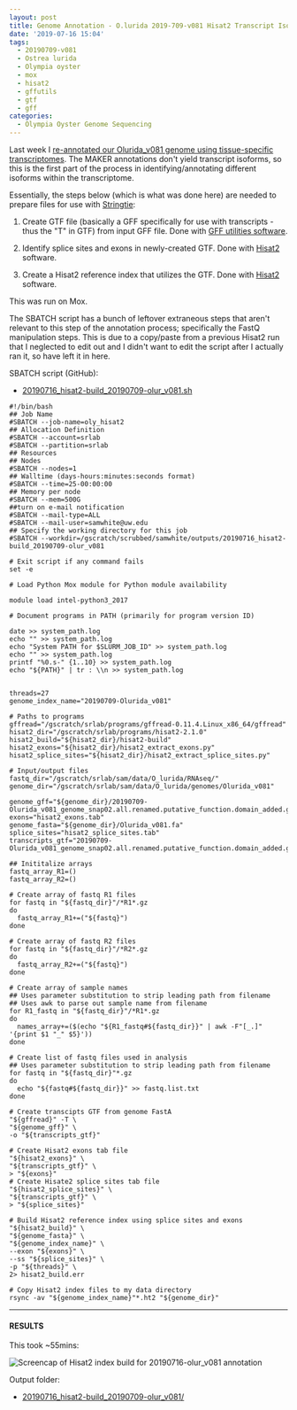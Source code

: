 ```yaml
---
layout: post
title: Genome Annotation - O.lurida 2019-709-v081 Hisat2 Transcript Isoform Index
date: '2019-07-16 15:04'
tags:
  - 20190709-v081
  - Ostrea lurida
  - Olympia oyster
  - mox
  - hisat2
  - gffutils
  - gtf
  - gff
categories:
  - Olympia Oyster Genome Sequencing
---
```

Last week I [re-annotated our Olurida_v081 genome using tissue-specific transcriptomes](https://robertslab.github.io/sams-notebook/2019/07/09/Genome-Annotation-Olurida_v081-with-MAKER-and-Tissue-specific-Transcriptomes-on-Mox.html). The MAKER annotations don't yield transcript isoforms, so this is the first part of the process in identifying/annotating different isoforms within the transcriptome.

Essentially, the steps below (which is what was done here) are needed to prepare files for use with [Stringtie](https://ccb.jhu.edu/software/stringtie/index.shtml):

1. Create GTF file (basically a GFF specifically for use with transcripts - thus the "T" in GTF) from input GFF file. Done with [GFF utilities software](http://ccb.jhu.edu/software/stringtie/gff.shtml).

2. Identify splice sites and exons in newly-created GTF. Done with [Hisat2](https://ccb.jhu.edu/software/hisat2/manual.shtml) software.

3. Create a Hisat2 reference index that utilizes the GTF. Done with [Hisat2](https://ccb.jhu.edu/software/hisat2/manual.shtml) software.

This was run on Mox.

The SBATCH script has a bunch of leftover extraneous steps that aren't relevant to this step of the annotation process; specifically the FastQ manipulation steps. This is due to a copy/paste from a previous Hisat2 run that I neglected to edit out and I didn't want to edit the script after I actually ran it, so have left it in here.

SBATCH script (GitHub):

- [20190716_hisat2-build_20190709-olur_v081.sh](https://github.com/RobertsLab/sams-notebook/blob/master/sbatch_scripts/20190716_hisat2-build_20190709-olur_v081.sh)

```shell
#!/bin/bash
## Job Name
#SBATCH --job-name=oly_hisat2
## Allocation Definition
#SBATCH --account=srlab
#SBATCH --partition=srlab
## Resources
## Nodes
#SBATCH --nodes=1
## Walltime (days-hours:minutes:seconds format)
#SBATCH --time=25-00:00:00
## Memory per node
#SBATCH --mem=500G
##turn on e-mail notification
#SBATCH --mail-type=ALL
#SBATCH --mail-user=samwhite@uw.edu
## Specify the working directory for this job
#SBATCH --workdir=/gscratch/scrubbed/samwhite/outputs/20190716_hisat2-build_20190709-olur_v081

# Exit script if any command fails
set -e

# Load Python Mox module for Python module availability

module load intel-python3_2017

# Document programs in PATH (primarily for program version ID)

date >> system_path.log
echo "" >> system_path.log
echo "System PATH for $SLURM_JOB_ID" >> system_path.log
echo "" >> system_path.log
printf "%0.s-" {1..10} >> system_path.log
echo "${PATH}" | tr : \\n >> system_path.log


threads=27
genome_index_name="20190709-Olurida_v081"

# Paths to programs
gffread="/gscratch/srlab/programs/gffread-0.11.4.Linux_x86_64/gffread"
hisat2_dir="/gscratch/srlab/programs/hisat2-2.1.0"
hisat2_build="${hisat2_dir}/hisat2-build"
hisat2_exons="${hisat2_dir}/hisat2_extract_exons.py"
hisat2_splice_sites="${hisat2_dir}/hisat2_extract_splice_sites.py"

# Input/output files
fastq_dir="/gscratch/srlab/sam/data/O_lurida/RNAseq/"
genome_dir="/gscratch/srlab/sam/data/O_lurida/genomes/Olurida_v081"

genome_gff="${genome_dir}/20190709-Olurida_v081_genome_snap02.all.renamed.putative_function.domain_added.gff"
exons="hisat2_exons.tab"
genome_fasta="${genome_dir}/Olurida_v081.fa"
splice_sites="hisat2_splice_sites.tab"
transcripts_gtf="20190709-Olurida_v081_genome_snap02.all.renamed.putative_function.domain_added.gtf"

## Inititalize arrays
fastq_array_R1=()
fastq_array_R2=()

# Create array of fastq R1 files
for fastq in "${fastq_dir}"/*R1*.gz
do
  fastq_array_R1+=("${fastq}")
done

# Create array of fastq R2 files
for fastq in "${fastq_dir}"/*R2*.gz
do
  fastq_array_R2+=("${fastq}")
done

# Create array of sample names
## Uses parameter substitution to strip leading path from filename
## Uses awk to parse out sample name from filename
for R1_fastq in "${fastq_dir}"/*R1*.gz
do
  names_array+=($(echo "${R1_fastq#${fastq_dir}}" | awk -F"[_.]" '{print $1 "_" $5}'))
done

# Create list of fastq files used in analysis
## Uses parameter substitution to strip leading path from filename
for fastq in "${fastq_dir}"*.gz
do
  echo "${fastq#${fastq_dir}}" >> fastq.list.txt
done

# Create transcipts GTF from genome FastA
"${gffread}" -T \
"${genome_gff}" \
-o "${transcripts_gtf}"

# Create Hisat2 exons tab file
"${hisat2_exons}" \
"${transcripts_gtf}" \
> "${exons}"
# Create Hisate2 splice sites tab file
"${hisat2_splice_sites}" \
"${transcripts_gtf}" \
> "${splice_sites}"

# Build Hisat2 reference index using splice sites and exons
"${hisat2_build}" \
"${genome_fasta}" \
"${genome_index_name}" \
--exon "${exons}" \
--ss "${splice_sites}" \
-p "${threads}" \
2> hisat2_build.err

# Copy Hisat2 index files to my data directory
rsync -av "${genome_index_name}"*.ht2 "${genome_dir}"
```

---

#### RESULTS

This took ~55mins:

![Screencap of Hisat2 index build for 20190716-olur_v081 annotation](https://github.com/RobertsLab/sams-notebook/blob/master/images/screencaps/20190716_hisat2_build_20190716-olur_v081_runtime.png?raw=true)

Output folder:

- [20190716_hisat2-build_20190709-olur_v081/](https://gannet.fish.washington.edu/Atumefaciens/20190716_hisat2-build_20190709-olur_v081/)
